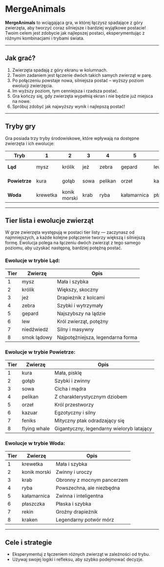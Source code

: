 # MergeAnimals

**MergeAnimals** to wciągająca gra, w której łączysz spadające z góry zwierzęta, aby tworzyć coraz silniejsze i bardziej wyjątkowe postacie! Twoim celem jest zdobycie jak najlepszej postaci, eksperymentując z różnymi kombinacjami i trybami świata.

---

## Jak grać?

1. Zwierzęta spadają z góry ekranu w kolumnach.
2. Twoim zadaniem jest łączenie dwóch takich samych zwierząt w parę.
3. Po połączeniu powstaje nowa, silniejsza postać – wyższy poziom ewolucji zwierzęcia.
4. Im wyższy poziom, tym cenniejsza i rzadsza postać.
5. Gra kończy się, gdy zwierzęta wypełnią ekran i nie będzie już miejsca na nowe.
6. Spróbuj zdobyć jak najwyższy wynik i najlepszą postać!

---

## Tryby gry

Gra posiada trzy tryby środowiskowe, które wpływają na dostępne zwierzęta i ich ewolucje:

| Tryb       | 1           | 2           | 3          | 4        | 5          | 6          | 7            | 8            |
|------------|-------------|-------------|------------|----------|------------|------------|--------------|--------------|
| **Ląd**    | mysz        | królik      | jeż        | zebra    | gepard     | lew        | niedźwiedź   | smok lądowy  |
| **Powietrze** | kura      | gołąb       | sowa       | pelikan  | orzeł      | kazuar     | feniks       | flying whale |
| **Woda**   | krewetka    | konik morski| krab       | ryba     | kałamarnica| płaszczka  | rekin        | kraken       |

---

## Tier lista i ewolucje zwierząt

W grze zwierzęta występują w postaci tier listy — zaczynasz od najmniejszych, a każde kolejne połączenie tworzy większą i silniejszą formę. Ewolucja polega na łączeniu dwóch zwierząt z tego samego poziomu, aby uzyskać następną, bardziej potężną postać.

### Ewolucje w trybie Ląd:

| Tier | Zwierzę          | Opis                            |
|-------|------------------|--------------------------------|
| 1     | mysz             | Mała i szybka                  |
| 2     | królik           | Większy, skoczny               |
| 3     | jeż              | Drapieżnik z kolcami           |
| 4     | zebra            | Szybki i wytrzymały            |
| 5     | gepard           | Najszybszy na lądzie           |
| 6     | lew              | Król zwierząt, potężny         |
| 7     | niedźwiedź       | Silny i masywny                |
| 8     | smok lądowy      | Najpotężniejsza, legendarna forma |

### Ewolucje w trybie Powietrze:

| Tier | Zwierzę          | Opis                            |
|-------|------------------|--------------------------------|
| 1     | kura             | Mała, pisklę                   |
| 2     | gołąb            | Szybki i zwinny                |
| 3     | sowa             | Cicha i mądra                  |
| 4     | pelikan          | Z charakterystycznym dziobem   |
| 5     | orzeł            | Król przestworzy              |
| 6     | kazuar           | Egzotyczny i silny             |
| 7     | feniks           | Mityczny ptak odradzający się |
| 8     | flying whale     | Gigantyczny, legendarny wieloryb latający |

### Ewolucje w trybie Woda:

| Tier | Zwierzę          | Opis                            |
|-------|------------------|--------------------------------|
| 1     | krewetka         | Mała i szybka                  |
| 2     | konik morski     | Zwinny i uroczy                |
| 3     | krab             | Obronny z mocnym pancerzem    |
| 4     | ryba             | Powszechna, ale niezbędna     |
| 5     | kałamarnica      | Zwinna i inteligentna          |
| 6     | płaszczka        | Płaska i szybka                |
| 7     | rekin            | Groźny drapieżnik              |
| 8     | kraken           | Legendarny potwór mórz         |

---

## Cele i strategie

- Eksperymentuj z łączeniem różnych zwierząt w zależności od trybu.
- Używaj swojej logiki i refleksu, aby szybko podejmować decyzje.
